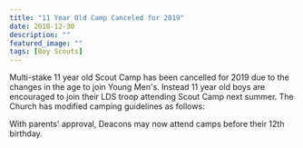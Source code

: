 ```yaml
---
title: "11 Year Old Camp Canceled for 2019"
date: 2018-12-30
description: ""
featured_image: ""
tags: [Boy Scouts]
---
```


Multi-stake 11 year old Scout Camp has been cancelled for 2019 due to the changes in the age to join Young Men's. Instead 11 year old boys are encouraged to join their LDS troop attending Scout Camp next summer. The Church has modified camping guidelines as follows:

With parents' approval, Deacons may now attend camps before their 12th birthday.
